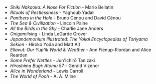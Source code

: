 * _Shiki Nakaoka: A Nose For Fiction_ - Mario Bellatin
* _Rituals of Restlessness_ - Yaghoub Yadali
* _Panthers in the Hole_ - Bruno Cénou and David Cénou
* _The Sea & Civilization_ - Lincoln Paine
* _All the Birds in the Sky_ - Charlie Jane Anders
* _Onigamiising_ - Linda LeGarde Grover
* _Japandemonium Illustrated: The Yokai Encyclopedias of Toriyama Sekien_ - Hiroko Yoda and Matt Alt
* _Ellavut: Our Yup'ik World & Weather_ - Ann Fienup-Riordan and Alice Rearden
* _Some Prefer Nettles_ - Jun'ichirō Tanizaki
* _Hiroshima Bugi: Atomu 57_ - Gerald Vizenor
* _Alice in Wonderland_ - Lewis Carroll
* _The World of Pooh_ - A. A. Milne